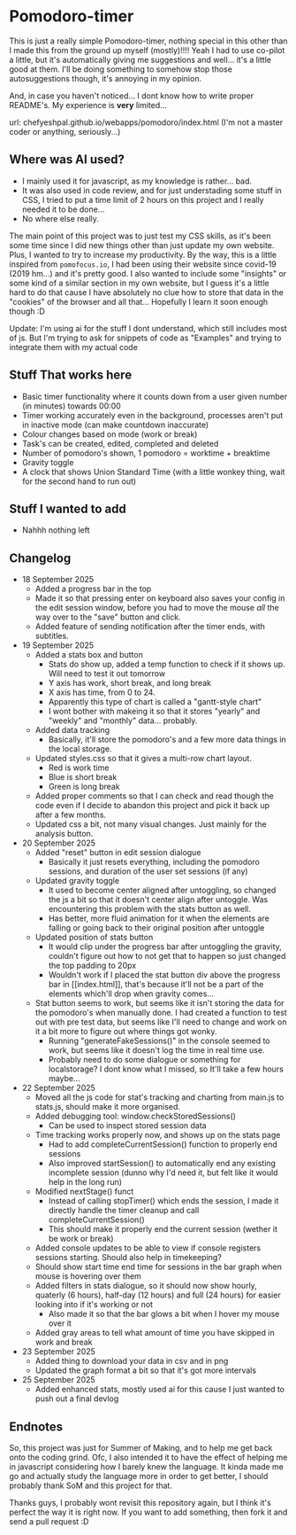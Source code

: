 # Pomodoro-timer

This is just a really simple Pomodoro-timer, nothing special in this other than I made this from the ground up myself (mostly)!!!!
Yeah I had to use co-pilot a little, but it's automatically giving me suggestions and well... it's a little good at them. I'll be doing something to somehow stop those autosuggestions though, it's annoying in my opinion.

And, in case you haven't noticed... I dont know how to write proper README's. My experience is **very** limited...

url: chefyeshpal.github.io/webapps/pomodoro/index.html 
(I'm not a master coder or anything, seriously...)

## Where was AI used?

- I mainly used it for javascript, as my knowledge is rather... bad.
- It was also used in code review, and for just understading some stuff in CSS, I tried to put a time limit of 2 hours on this project and I really needed it to be done...
- No where else really.

The main point of this project was to just test my CSS skills, as it's been some time since I did new things other than just update my own website. Plus, I wanted to try to increase my productivity.
By the way, this is a little inspired from ```pomofocus.io```, I had been using their website since covid-19 (2019 hm...) and it's pretty good. I also wanted to include some "insights" or some kind of a similar section in my own website, but I guess it's a little hard to do that cause I have absolutely no clue how to store that data in the "cookies" of the browser and all that... Hopefully I learn it soon enough though :D

Update: I'm using ai for the stuff I dont understand, which still includes most of js. But I'm trying to ask for snippets of code as "Examples" and trying to integrate them with my actual code

## Stuff That works here

- Basic timer functionality where it counts down from a user given number (in minutes) towards 00:00
- Timer working accurately even in the background, processes aren't put in inactive mode (can make countdown inaccurate)
- Colour changes based on mode (work or break)
- Task's can be created, edited, completed and deleted
- Number of pomodoro's shown, 1 pomodoro = worktime + breaktime
- Gravity toggle
- A clock that shows Union Standard Time (with a little wonkey thing, wait for the second hand to run out)

## Stuff I wanted to add

- Nahhh nothing left

## Changelog

- 18 September 2025
  - Added a progress bar in the top
  - Made it so that pressing enter on keyboard also saves your config in the edit session window, before you had to move the mouse *all* the way over to the "save" button and click.
  - Added feature of sending notification after the timer ends, with subtitles.
- 19 September 2025
  - Added a stats box and button
    - Stats do show up, added a temp function to check if it shows up. Will need to test it out tomorrow
    - Y axis has work, short break, and long break
    - X axis has time, from 0 to 24.
    - Apparently this type of chart is called a "gantt-style chart"
    - I wont bother with makeing it so that it stores "yearly" and "weekly" and "monthly" data... probably.
  - Added data tracking
    - Basically, it'll store the pomodoro's and a few more data things in the local storage.
  - Updated styles.css so that it gives a multi-row chart layout.
    - Red is work time
    - Blue is short break
    - Green is long break
  - Added proper comments so that I can check and read though the code even if I decide to abandon this project and pick it back up after a few months.
  - Updated css a bit, not many visual changes. Just mainly for the analysis button.
- 20 September 2025
  - Added "reset" button in edit session dialogue
    - Basically it just resets everything, including the pomodoro sessions, and duration of the user set sessions (if any)
  - Updated gravity toggle
    - It used to become center aligned after untoggling, so changed the js a bit so that it doesn't center align after untoggle. Was encountering this problem with the stats button as well.
    - Has better, more fluid animation for it when the elements are falling or going back to their original position after untoggle
  - Updated position of stats button
    - It would clip under the progress bar after untoggling the gravity, couldn't figure out how to not get that to happen so just changed the top padding to 20px
    - Wouldn't work if I placed the stat button div above the progress bar in [[index.html]], that's because it'll not be a part of the elements which'll drop when gravity comes...
  - Stat button seems to work, but seems like it isn't storing the data for the pomodoro's when manually done. I had created a function to test out with pre test data, but seems like I'll need to change and work on it a bit more to figure out where things got wonky. 
    - Running "generateFakeSessions()" in the console seemed to work, but seems like it doesn't log the time in real time use.
    - Probably need to do some dialogue or something for localstorage? I dont know what I missed, so It'll take a few hours maybe...
- 22 September 2025
  - Moved all the js code for stat's tracking and charting from main.js to stats.js, should make it more organised.
  - Added debugging tool: window.checkStoredSessions()
    - Can be used to inspect stored session data
  - Time tracking works properly now, and shows up on the stats page
    - Had to add completeCurrentSession() function to properly end sessions
    - Also improved startSession() to automatically end any existing incomplete session (dunno why I'd need it, but felt like it would help in the long run)
  - Modified nextStage() funct
    - Instead of calling stopTimer() which ends the session, I made it directly handle the timer cleanup and call completeCurrentSession()
    - This should make it properly end the current session (wether it be work or break)
  - Added console updates to be able to view if console registers sessions starting. Should also help in timekeeping?
  - Should show start time end time for sessions in the bar graph when mouse is hovering over them
  - Added filters in stats dialogue, so it should now show hourly, quaterly (6 hours), half-day (12 hours) and full (24 hours) for easier looking into if it's working or not
    - Also made it so that the bar glows a bit when I hover my mouse over it
  - Added gray areas to tell what amount of time you have skipped in work and break
- 23 September 2025
  - Added thing to download your data in csv and in png
  - Updated the graph format a bit so that it's got more intervals
- 25 September 2025
  - Added enhanced stats, mostly used ai for this cause I just wanted to push out a final devlog

## Endnotes

So, this project was just for Summer of Making, and to help me get back onto the coding grind. Ofc, I also intended it to have the effect of helping me in javascript considering how I barely knew the language. It kinda made me go and actually study the language more in order to get better, I should probably thank SoM and this project for that. 

Thanks guys, I probably wont revisit this repository again, but I think it's perfect the way it is right now. If you want to add something, then fork it and send a pull request :D